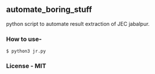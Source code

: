 ## automate_boring_stuff
python script to automate result extraction of JEC jabalpur.

### How to use- 
```
$ python3 jr.py 
```

### License -  MIT
